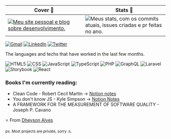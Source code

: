 <div align="center">
  <table border="0" cellspacing="0" cellpadding="0">
    <thead>
      <tr>
        <th>
          <strong>Cover 🚀</strong>
        </th>
        <th>
          <strong>Stats 📝</strong>
        </th>
      </tr>
    </thead>
    <tbody>
      <tr>
        <td>
          <a href="https://dheyson-personal-website.herokuapp.com/">
            <img
              alt="Meu site pessoal e blog sobre desenvolvimento."
              src="https://i.ibb.co/tLgn2j3/Facebook-Cover-1.png"
            />
          </a>
        </td>
        <td>
            <img
              alt="Meus stats, com os commits atuais, issues criadas e pr feitas no ano."
              src="https://github-readme-stats.vercel.app/api?username=Dheyson"
            />
        </td>
      </tr>
    </tbody>
  </table>
</div>

[![Gmail](https://img.shields.io/badge/-GMAIL-D14836?style=for-the-badge&logo=gmail&logoColor=white)](mailto:dheyson10@gmail.com)
[![LinkedIn](https://img.shields.io/badge/-LINKEDIN-0077B5?style=for-the-badge&logo=linkedin&logoColor=white)](https://www.linkedin.com/in/dheysonalvess/)
[![Twitter](https://img.shields.io/badge/-TWITTER-0077B5?style=for-the-badge&logo=twitter&logoColor=white)](https://twitter.com/DheysonAlves2)


The languages and techs that have worked in the last few months.

![HTML5](https://img.shields.io/badge/-HTML5-000000?style=flat&logo=html5)
![CSS](https://img.shields.io/badge/-CSS-000000?style=flat&logo=CSS)
![JavaScript](https://img.shields.io/badge/-JavaScript-000000?style=flat&logo=javascript)
![TypeScript](https://img.shields.io/badge/-TypeScript-000000?style=flat&logo=typescript&logoColor=3178c6)
![PHP](https://img.shields.io/badge/-Php-000000?style=flat&logo=php&logoColor=3178c6)
![GraphQL](https://img.shields.io/badge/-GraphQL-222222?style=flat&logo=GraphQL&logoColor=E10098)
![Laravel](https://img.shields.io/badge/-Laravel-222222?style=flat&logo=Laravel&logoColor=E10098)
![Storybook](https://img.shields.io/badge/-Storybook-222222?style=flat&logo=Storybook&logoColor=E10098)
![React](https://img.shields.io/badge/-React-222222?style=flat&logo=React&logoColor=61DAFB)

### Books I'm currently reading:
- Clean Code - Robert Cecil Martin -> [Notion notes](https://www.notion.so/bbbe58d00a20461787625a52cabce360?v=5137e361469c401b87b302c008200e2d)
- You don't know JS - Kyle Simpson -> [Notion Notes](https://www.notion.so/You-don-t-Know-JS-YDKJS-b41cf4cc3fd049658bfad623a091ce9a)
- A FRAMEWORK FOR THE MEASUREMENT OF SOFTWARE QUALITY - Joseph P. Cavano 

⭐️ From [Dheyson Alves](https://github.com/Dheyson/)

<small>ps. Most projects are private, sorry :s.</small>
